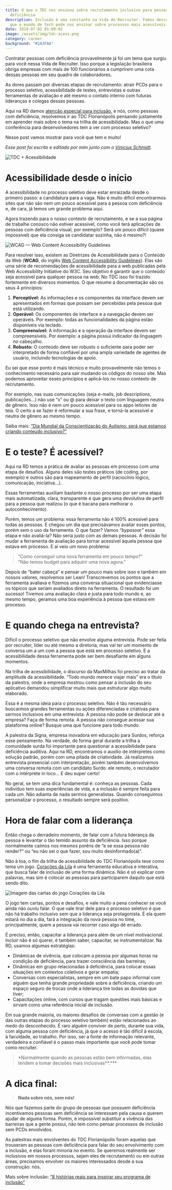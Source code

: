 ```yaml
---
title: O que o TDC nos ensinou sobre recrutamento inclusivo para pessoas com
  deficiência
description: Inclusão é uma constante na Vida de Recruiter. Fomos descobrir o
  que o mundo de tech pode nos ensinar sobre processos mais acessíveis.
date: 2019-07-02 01:09:02
image: /assets/img/tdc-acess.png
category: career
background: "#2A3FAA"
---
```


Contratar pessoas com deficiência provavelmente já foi um tema que surgiu para você nessa Vida de Recruiter. Isso porque a legislação brasileira obriga empresas com mais de 100 funcionários a cumprirem uma cota dessas pessoas em seu quadro de colaboradores.

As dores passam por diversas etapas de recrutamento: atrair PCDs para o processo seletivo, acessibilidade de testes, entrevistas e outras ferramentas de avaliação e até mesmo o contato interno com futuras lideranças e colegas dessas pessoas.

Aqui na RD damos [atenção especial para inclusão](https://resultadosdigitais.com.br/blog/pcd/), e nós, como pessoas com deficiência, resolvemos ir ao TDC Florianópolis pensando justamente em aprender mais sobre o tema na trilha de acessibilidade. Mas o que uma conferência para desenvolvedores tem a ver com processo seletivo?

Nesse post vamos mostrar para você que tem e muito!

_Esse post foi escrito e editado por mim junto com o [Vinicius Schmidt](https://www.linkedin.com/in/vinischmidt/)._

![TDC + Acessibilidade](/assets/img/tdc-acess.png "TDC + Acessibilidade")

# Acessibilidade desde o início

A acessibilidade no processo seletivo deve estar enraizada desde o primeiro passo: a candidatura para a vaga. Não é muito difícil encontrarmos sites que não são nem um pouco acessível para a pessoa com deficiência e, de cara, já temos um grande problema aqui.

Agora trazendo para o nosso contexto de recrutamento, e se a sua página de trabalhe conosco não estiver acessível, como você terá aplicações de pessoas com deficiência visual, por exemplo? Será um pouco difícil (quase impossível) que ela consiga se candidatar sozinha, não é mesmo?!

![WCAG — Web Content Accessibility Guidelines](/assets/img/w3c.png "WCAG — Web Content Accessibility Guidelines")

Para resolver isso, existem as Diretrizes de Acessibilidade para o Conteúdo da Web (**WCAG**, do inglês [Web Content Accessibility Guidelines](https://www.w3.org/WAI/standards-guidelines/wcag/)). Elas são uma série de recomendações de acessibilidade para a web publicadas pela Web Accessibility Initiative do W3C. Seu objetivo é garantir que o conteúdo seja acessível para qualquer pessoa na web. No TDC isso foi trazido fortemente em diversos momentos. O que resume a documentação são os seus 4 princípios:

1. **Perceptível:** As informações e os componentes da interface devem ser apresentados em formas que possam ser percebidas pela pessoa que está utilizando.
2. **Operável:** Os componentes de interface e a navegação devem ser operáveis. Por exemplo: todas as funcionalidades da página estão disponíveis via teclado.
3. **Compreensível:** A informação e a operação da interface devem ser compreensíveis. Por exemplo: a página possui indicador da linguagem no cabeçalho.
4. **Robusto:** O conteúdo deve ser robusto o suficiente para poder ser interpretado de forma confiável por uma ampla variedade de agentes de usuário, incluindo tecnologias de apoio.

Eu sei que esse ponto é mais técnico e muito provavelmente não temos o conhecimento necessário para sair mudando os códigos do nosso site. Mas podemos aproveitar esses princípios e aplicá-los no nosso contexto de recrutamento.

Por exemplo, nas suas comunicações (seja e-mails, job descriptions, publicações…) não use “x” ou @ para deixar o texto com linguagem neutra de gênero. Isso não é nem um pouco acessível para os apps leitores de tela. O certo a se fazer é reformular a sua frase, e torná-la acessível e neutra de gênero ao mesmo tempo.

Saiba mais: [“Dia Mundial da Conscientização do Autismo: será que estamos criando conteúdo inclusivo?”](https://resultadosdigitais.com.br/blog/conteudo-inclusivo-autismo/)

# **E o teste? É acessível?**

Aqui na RD temos a prática de avaliar as pessoas em processo com uma etapa de desafios. Alguns deles são testes práticos (de coding, por exemplo) e outros são para mapeamento de perfil (raciocínio lógico, comunicação, iniciativa…).

Essas ferramentas auxiliam bastante o nosso processo por ser uma etapa mais automatizada, clara, transparente e que gera uma devolutiva de perfil para a pessoa que realizou (o que é bacana para melhorar o autoconhecimento).

Porém, temos um problema: essa ferramenta não é 100% acessível para todas as pessoas. E chegou um dia que precisávamos avaliar esses pontos, porém sem o uso da ferramenta. O que fazer? Vamos _“bypassar”_ essa etapa e não avaliá-la? Não seria justo com as demais pessoas. A decisão foi mudar a ferramenta de avaliação para tornar acessível àquela pessoa que estava em processo. E aí veio um novo problema:

> “Como conseguir uma nova ferramenta em pouco tempo?”\
> “Não temos budget para adquirir uma nova agora.”

Depois de “bater cabeça” e pensar um pouco mais sobre isso e também em nossos valores, resolvemos ser Lean! Transcrevemos os pontos que a ferramenta avaliava e fizemos uma conversa situacional que evidenciasse os tópicos que seriam avaliados direto na ferramenta. O resultado foi um sucesso! Tivemos uma avaliação clara e justa para todo mundo e, ao mesmo tempo, geramos uma boa experiência à pessoa que estava em processo.

# **E quando chega na entrevista?**

Difícil o processo seletivo que não envolve alguma entrevista. Pode ser feita por recruiter, líder ou até mesmo a diretoria, mas vai ter um momento de conversa um a um com a pessoa que está em processo seletivo. E a acessibilidade dessa ferramenta pode ser bem desafiante em alguns momentos.

Na trilha de acessibilidade, o discurso da MaxMilhas foi preciso ao tratar da amplitude da acessibilidade. “Todo mundo merece viajar mais” era o título da palestra, onde a empresa mostrou como pensar a inclusão do seu aplicativo demandou simplificar muito mais que estruturar algo muito elaborado.

Essa é a mesma ideia para o processo seletivo. Não é tão necessário buscarmos grandes ferramentas ou ações diferenciadas e criativas para sermos inclusivos em uma entrevista. A pessoa não pode se deslocar até a empresa? Faça de forma remota. A pessoa não consegue acessar sua plataforma online? Busque uma que funcione para todo mundo.

A palestra da Signa, empresa inovadora em educação para Surdos, reforça esse pensamento. Na verdade, de forma geral durante a trilha a comunidade surda foi importante para questionar a acessibilidade para deficiência auditiva. Aqui na RD, encontramos o auxílio de intérpretes como solução padrão, porém com uma pitada de criatividade. Já realizamos entrevista presencial com interpretação, porém também desenvolvemos uma conversa remota com um candidato Surdo: ele remoto, o recrutador com o intérprete in loco… E deu super certo!

No geral, se tem uma dica fundamental é: conheça as pessoas. Cada indivíduo tem suas experiências de vida, e a inclusão é sempre feita para cada um. Não adianta de nada sermos generalistas. Quando conseguimos personalizar o processo, o resultado sempre será positivo.

# **Hora de falar com a liderança**

Então chega o derradeiro momento, de falar com a futura liderança da pessoa e levantar o tão temido assunto da deficiência. Isso porque normalmente caímos nos mesmos poréns de “e se essa pessoa não render?” ou “eu não sei o que fazer, sou muito desinformado(a)”.

Não à toa, o fim da trilha de acessibilidade do TDC Florianópolis teve como tema um jogo. [Corações da Lila](https://bddwarriors.files.wordpress.com/2018/06/corac3a7oes-da-lila-usando-jogos-para-ampliar.pdf) é uma ferramenta educativa e interativa, que busca falar de inclusão de uma forma dinâmica. Não é só explicar com palavras, mas sim é colocar as pessoas para participarem daquilo que está sendo dito.

![Imagem das cartas do jogo Corações da Lila](/assets/img/coracoes-da-lila.jpeg "Imagem das cartas do jogo Corações da Lila")

O jogo tem cartas, pontos e desafios, e vale muito a pena conhecer se você ainda não ouviu falar. O que vale tirar dele para o processo seletivo é que não há trabalho inclusivo sem que a liderança seja protagonista. É ela quem estará no dia a dia, fará a integração da nova pessoa no time, principalmente, quem a pessoa vai recorrer caso algo dê errado.

É preciso, então, capacitar a liderança para além de um nível motivacional. Incluir não é só querer, é também saber, capacitar, se instrumentalizar. Na RD, usamos algumas estratégias:

- Dinâmicas de vivência, que colocam a pessoa por algumas horas na condição de deficiência, para trazer consciência das barreiras;
- Dinâmicas em grupo relacionadas à deficiência, para colocar essas situações em contextos coletivos e gerar empatia;
- Conversas com especialistas, sempre em um bate papo informal com alguém que tenha grande propriedade sobre a deficiência, criando um espaço seguro de trocas onde a liderança tire todas as dúvidas que tiver;
- Capacitações online, com cursos que tragam questões mais básicas e sirvam como uma referência inicial de inclusão.

Em sua grande maioria, os maiores desafios de conversas com a gestão (e das outras etapas do processo seletivo também) estão relacionados ao medo do desconhecido. É raro alguém conviver de perto, durante sua vida, com alguma pessoa com deficiência, já que o acesso é tão difícil à escola, à faculdade, ao trabalho. Por isso, ser a fonte de informação relevante, verdadeira e confiável é o passo mais importante que você pode tomar como recruiter.

> \*Normalmente quando as pessoas estão bem informadas, elas tendem a tomar decisões mais inclusivas**.\***

# **A dica final:**

> **Nada sobre nós, sem nós!**

Nós que fazemos parte do grupo de pessoas que possuem deficiência incentivamos pessoas sem deficiência se interessam pela causa e querem ajudar de alguma forma. Porém, é impossível substituir a vivência das barreiras que a gente possui, não tem como pensar processos de inclusão sem PCDs envolvidos.

As palestras mais envolventes do TDC Florianópolis foram aquelas que trouxeram as pessoas com deficiência para falar do seu envolvimento com a inclusão, e elas foram minoria no evento. Se queremos realmente ser inclusivos em nossos processos, sejam eles de recrutamento ou em outras áreas, precisamos envolver os maiores interessados desde a sua construção: nós.

Mais sobre inclusão: [“8 histórias reais para inspirar seu programa de inclusão”](https://resultadosdigitais.com.br/blog/historias-reais-programa-de-inclusao/)
